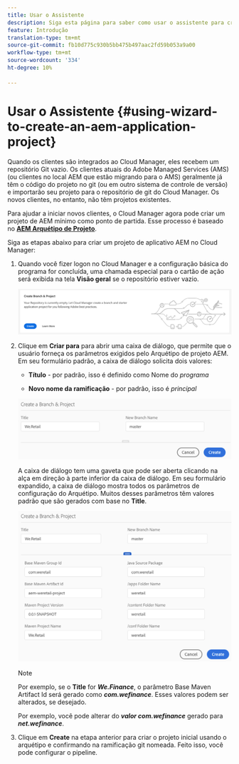 ```yaml
---
title: Usar o Assistente
description: Siga esta página para saber como usar o assistente para criar um projeto de aplicativo AEM
feature: Introdução
translation-type: tm+mt
source-git-commit: fb10d775c930b5bb475b497aac2fd59b053a9a00
workflow-type: tm+mt
source-wordcount: '334'
ht-degree: 10%

---
```



# Usar o Assistente {#using-wizard-to-create-an-aem-application-project}

Quando os clientes são integrados ao Cloud Manager, eles recebem um repositório Git vazio. Os clientes atuais do Adobe Managed Services (AMS) (ou clientes no local AEM que estão migrando para o AMS) geralmente já têm o código do projeto no git (ou em outro sistema de controle de versão) e importarão seu projeto para o repositório de git do Cloud Manager. Os novos clientes, no entanto, não têm projetos existentes.

Para ajudar a iniciar novos clientes, o Cloud Manager agora pode criar um projeto de AEM mínimo como ponto de partida. Esse processo é baseado no [**AEM Arquétipo de Projeto**](https://github.com/Adobe-Marketing-Cloud/aem-project-archetype).


Siga as etapas abaixo para criar um projeto de aplicativo AEM no Cloud Manager:

1. Quando você fizer logon no Cloud Manager e a configuração básica do programa for concluída, uma chamada especial para o cartão de ação será exibida na tela **Visão geral** se o repositório estiver vazio.

   ![](assets/image2018-10-3_14-29-44.png)

1. Clique em **Criar para** para abrir uma caixa de diálogo, que permite que o usuário forneça os parâmetros exigidos pelo Arquétipo de projeto AEM. Em seu formulário padrão, a caixa de diálogo solicita dois valores:

   * **Título**  - por padrão, isso é definido como Nome do  *programa*

   * **Novo nome da ramificação**  - por padrão, isso é  *principal*

   ![](assets/screen_shot_2018-10-08at55825am.png)

   A caixa de diálogo tem uma gaveta que pode ser aberta clicando na alça em direção à parte inferior da caixa de diálogo. Em seu formulário expandido, a caixa de diálogo mostra todos os parâmetros de configuração do Arquétipo. Muitos desses parâmetros têm valores padrão que são gerados com base no **Title**.

   ![](assets/screen_shot_2018-10-08at60032am.png)

   >[!NOTE]
   >
   >Por exemplo, se o **Title** for ***We.Finance***, o parâmetro Base Maven Artifact Id será gerado como ***com.wefinance***. Esses valores podem ser alterados, se desejado.
   >
   >
   >Por exemplo, você pode alterar do ***valor com.wefinance*** gerado para ***net.wefinance***.

1. Clique em **Create** na etapa anterior para criar o projeto inicial usando o arquétipo e confirmando na ramificação git nomeada. Feito isso, você pode configurar o pipeline.